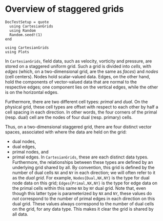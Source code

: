 # Overview of staggered grids

```@meta
DocTestSetup = quote
  using CartesianGrids
  using Random
  Random.seed!(1)
end
```


```@setup create
using CartesianGrids
using Plots
```

In `CartesianGrids`, field data, such as velocity, vorticity and pressure, are stored on
a staggered uniform grid. Such a grid is divided into *cells*, with *edges* (which,
on a two-dimensional grid, are the same as *faces*) and *nodes* (cell centers).
Nodes hold scalar-valued data. Edges, on the other hand, hold the components of
vector-valued data that are normal to the respective edges; one component lies
on the vertical edges, while the other is on the horizontal edges.

Furthermore, there are two different cell types: *primal* and *dual*. On
the physical grid, these cell types are offset with respect to each other by half
a cell spacing in each direction. In other words, the four corners of the primal
(resp. dual) cell are the nodes of four dual (resp. primary) cells.

Thus, on a two-dimensional staggered grid, there are four distinct vector spaces,
associated with where the data are held on the grid:
- dual nodes,
- dual edges,
- primal nodes, and
- primal edges.
In `CartesianGrids`, these are each distinct data types. Furthermore, the relationships between these types are
defined by an underlying grid shared by all. By convention, this grid is defined by
the number of dual cells `NX` and `NY` in each direction; we will often refer to it
as the *dual grid*. For example, `Nodes{Dual,NX,NY}` is the type for dual node data
on this grid; `Edges{Primal,NX,NY}` is the type for edge data on the primal cells
within this same `NX` by `NY` dual grid. Note that, even though this latter type is
parameterized by `NX` and `NY`, these values do *not* correspond to the number of primal
edges in each direction on this dual grid. These values always correspond to the
number of dual cells on the grid, for any data type. This makes it clear the
grid is shared by all data.
